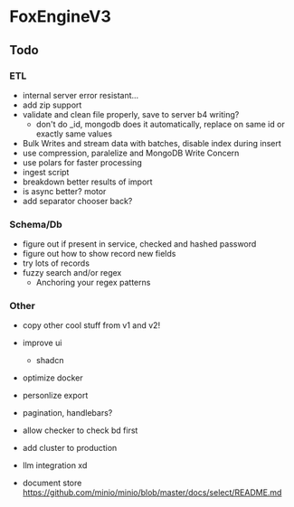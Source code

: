 # FoxEngineV3

## Todo

### ETL

- internal server error resistant...
- add zip support
- validate and clean file properly, save to server b4 writing?
  - don't do _id, mongodb does it automatically, replace on same id or exactly same values
- Bulk Writes and stream data with batches, disable index during insert
- use compression, paralelize and MongoDB Write Concern
- use polars for faster processing
- ingest script
- breakdown better results of import
- is async better? motor
- add separator chooser back?

### Schema/Db

- figure out if present in service, checked and hashed password 
- figure out how to show record new fields
- try lots of records
- fuzzy search and/or regex
  - Anchoring your regex patterns


### Other

- copy other cool stuff from v1 and v2!
- improve ui
  - shadcn
- optimize docker
- personlize export
- pagination, handlebars?
- allow checker to check bd first
- add cluster to production
- llm integration xd

- document store
  https://github.com/minio/minio/blob/master/docs/select/README.md